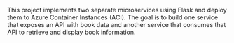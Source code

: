 This project implements two separate microservices using Flask and deploy them to Azure Container Instances (ACI). The goal is to build one service that exposes an API with book data and another service that consumes that API to retrieve and display book information.
